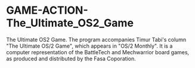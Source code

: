 # GAME-ACTION-The_Ultimate_OS2_Game
The Ultimate OS2 Game. The program accompanies Timur Tabi's column "The Ultimate OS/2 Game", which appears in "OS/2 Monthly".  It is a computer representation of the BattleTech and Mechwarrior board games, as produced and distributed by the Fasa Coporation.
